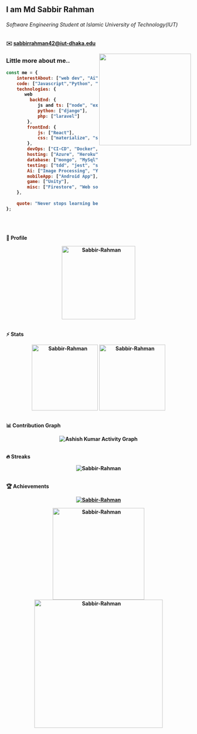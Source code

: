 <h2>I am <b>Md Sabbir Rahman<b></h2>
<h6>Software Engineering Student at Islamic University of Technology(IUT)</h6>

✉️ sabbirrahman42@iut-dhaka.edu

<img align='right' src="https://media1.tenor.com/images/9fb771fb621c29b0a2eae945b5ceeeb3/tenor.gif?itemid=19019116" width="250"> 
    
### Little more about me..
```javascript
const me = {
    interestAbout: ["web dev", "Ai", "system design & architecture", "devops", "mlops", "teaching", "social activity"],
    code: ["Javascript","Python", "Java", "C++","C#","Typescript","Php","Go"],
    technologies: {
       web
         backEnd: {
            js and ts: ["node", "express"],
            python: ["django"],
            php: ["laravel"]
        },
        frontEnd: {
            js: ["React"],
            css: ["materialize", "semantic", "bootstrap"]
        },
        devOps: ["CI-CD", "Docker", "Kubernates", "Github Actions"],
        hosting: ["Azure", "Heroku", "Netlify", "Hostinger", "Digital Ocean", "AWS"],
        database: ["mongo", "MySql", "sqlite", "firebase", "graphql"],
        testing: ["tdd", "jest", "supertest", "mocha", "django", "junit", "cypress"],
        Ai: ["Image Processing", "Yolo", "Open Cv"],
        mobileApp: ["Android App"],
        game: ["Unity"],
        misc: ["Firestore", "Web socket",]
    },
 
    quote: "Never stops learning because life never stops teaching -LIN PERNILLE"
};
```
<br><br>
<summary><b>🔎 Profile</b></summary>
<p align="center"><img height="200em" src="https://github-profile-summary-cards.vercel.app/api/cards/profile-details?username=Sabbir-Rahman&theme=github_dark" alt="Sabbir-Rahman" align = "center"/></p>

<br>
    
<summary><b>⚡ Stats</b></summary>
<p align="center"><img height="180em" src="https://github-readme-stats.vercel.app/api?username=Sabbir-Rahman&hide_border=true&count_private=true&show_icons=true&theme=radical" alt="Sabbir-Rahman" align = "center"/>
<img height="180em" src="https://github-readme-stats.vercel.app/api/top-langs?username=Sabbir-Rahman&show_icons=true&locale=en&layout=compact&hide_border=true&theme=radical" alt="Sabbir-Rahman" align = "center"/></p>

<br>
    
<summary><b>📊 Contribution Graph</b></summary>
<p align="center"<a href="#"><img alt="Ashish Kumar Activity Graph" src="https://activity-graph.herokuapp.com/graph?username=Sabbir-Rahman&bg_color=0D1117&color=e05397&line=e05397&point=FFFFFF&hide_border=true&" /></a></p>
    
<br>

<summary><b>🔥 Streaks</b></summary>
<p align="center"><img src="https://github-readme-streak-stats.herokuapp.com/?user=Sabbir-Rahman&theme=black-ice&hide_border=true&stroke=0000&background=0D1117&ring=e05397&fire=e05397&currStreakLabel=e05397" alt="Sabbir-Rahman" /></p>

<br>
  
<summary><b>🏆 Achievements</b></summary>
<p align="center"> <a href="https://github.com/Sabbir-Rahman"><img src="https://github-profile-trophy.vercel.app/?username=Sabbir-Rahman&margin-w=5&theme=radical" alt="Sabbir-Rahman" /></a> </p>

<p align="center"><img height="250em" src="https://metrics.lecoq.io/Sabbir-Rahman?template=classic&base.header=0&base.activity=0&base.community=0&base.repositories=0&base.metadata=0&isocalendar=1&isocalendar.duration=half-year&config.timezone=Asia%2FDhaka" alt="Sabbir-Rahman" align = "center"/>
<img height="350em" src="https://metrics.lecoq.io/Sabbir-Rahman?template=classic&repositories=500&base.header=0&base.activity=0&base.community=0&base.repositories=0&base.metadata=0&achievements=1&achievements.threshold=C&achievements.secrets=true&achievements.display=compact&achievements.limit=0&config.timezone=Asia%2FDhaka" alt="Sabbir-Rahman" align = "center"/></p>
